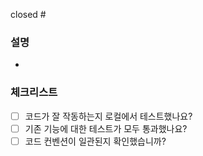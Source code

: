 closed #

### 설명
- 

### 체크리스트
- [ ] 코드가 잘 작동하는지 로컬에서 테스트했나요?
- [ ] 기존 기능에 대한 테스트가 모두 통과했나요?
- [ ] 코드 컨벤션이 일관된지 확인했습니까?
